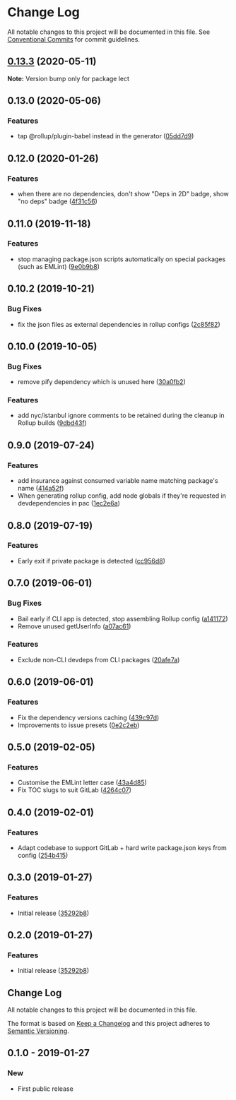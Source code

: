 # Change Log

All notable changes to this project will be documented in this file.
See [Conventional Commits](https://conventionalcommits.org) for commit guidelines.

## [0.13.3](https://gitlab.com/codsen/codsen/compare/lect@0.13.2...lect@0.13.3) (2020-05-11)

**Note:** Version bump only for package lect





## 0.13.0 (2020-05-06)

### Features

- tap @rollup/plugin-babel instead in the generator ([05dd7d9](https://gitlab.com/codsen/codsen/commit/05dd7d9b16f7882cf9ec8548db8e6ca02f86e0a7))

## 0.12.0 (2020-01-26)

### Features

- when there are no dependencies, don't show "Deps in 2D" badge, show "no deps" badge ([4f31c56](https://gitlab.com/codsen/codsen/commit/4f31c56e284b0420dc01bffa057e1fe4556c77e2))

## 0.11.0 (2019-11-18)

### Features

- stop managing package.json scripts automatically on special packages (such as EMLint) ([9e0b9b8](https://gitlab.com/codsen/codsen/commit/9e0b9b86d876086e5f7f6ef76304c771d0cc9a3c))

## 0.10.2 (2019-10-21)

### Bug Fixes

- fix the json files as external dependencies in rollup configs ([2c85f82](https://gitlab.com/codsen/codsen/commit/2c85f82e41a4af8cbf56edb610eeb5daec9292b2))

## 0.10.0 (2019-10-05)

### Bug Fixes

- remove pify dependency which is unused here ([30a0fb2](https://gitlab.com/codsen/codsen/commit/30a0fb2))

### Features

- add nyc/istanbul ignore comments to be retained during the cleanup in Rollup builds ([9dbd43f](https://gitlab.com/codsen/codsen/commit/9dbd43f))

## 0.9.0 (2019-07-24)

### Features

- add insurance against consumed variable name matching package's name ([414a52f](https://gitlab.com/codsen/codsen/commit/414a52f))
- When generating rollup config, add node globals if they're requested in devdependencies in pac ([1ec2e6a](https://gitlab.com/codsen/codsen/commit/1ec2e6a))

## 0.8.0 (2019-07-19)

### Features

- Early exit if private package is detected ([cc956d8](https://gitlab.com/codsen/codsen/commit/cc956d8))

## 0.7.0 (2019-06-01)

### Bug Fixes

- Bail early if CLI app is detected, stop assembling Rollup config ([a141172](https://gitlab.com/codsen/codsen/commit/a141172))
- Remove unused getUserInfo ([a07ac61](https://gitlab.com/codsen/codsen/commit/a07ac61))

### Features

- Exclude non-CLI devdeps from CLI packages ([20afe7a](https://gitlab.com/codsen/codsen/commit/20afe7a))

## 0.6.0 (2019-06-01)

### Features

- Fix the dependency versions caching ([439c97d](https://gitlab.com/codsen/codsen/commit/439c97d))
- Improvements to issue presets ([0e2c2eb](https://gitlab.com/codsen/codsen/commit/0e2c2eb))

## 0.5.0 (2019-02-05)

### Features

- Customise the EMLint letter case ([43a4d85](https://gitlab.com/codsen/codsen/commit/43a4d85))
- Fix TOC slugs to suit GitLab ([4264c07](https://gitlab.com/codsen/codsen/commit/4264c07))

## 0.4.0 (2019-02-01)

### Features

- Adapt codebase to support GitLab + hard write package.json keys from config ([254b415](https://gitlab.com/codsen/codsen/commit/254b415))

## 0.3.0 (2019-01-27)

### Features

- Initial release ([35292b8](https://gitlab.com/codsen/codsen/tree/master/packages/lect/commits/35292b8))

## 0.2.0 (2019-01-27)

### Features

- Initial release ([35292b8](https://gitlab.com/codsen/codsen/tree/master/packages/lect/commits/35292b8))

## Change Log

All notable changes to this project will be documented in this file.

The format is based on [Keep a Changelog](http://keepachangelog.com/)
and this project adheres to [Semantic Versioning](http://semver.org/).

## 0.1.0 - 2019-01-27

### New

- First public release
